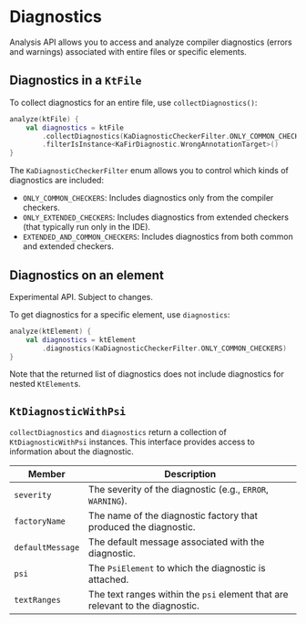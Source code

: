 # Diagnostics

Analysis API allows you to access and analyze compiler diagnostics (errors and warnings) associated with entire files
or specific elements.

## Diagnostics in a `KtFile`

To collect diagnostics for an entire file, use `collectDiagnostics()`:

```kotlin
analyze(ktFile) {
    val diagnostics = ktFile
        .collectDiagnostics(KaDiagnosticCheckerFilter.ONLY_COMMON_CHECKERS)
        .filterIsInstance<KaFirDiagnostic.WrongAnnotationTarget>()
}
```

The `KaDiagnosticCheckerFilter` enum allows you to control which kinds of diagnostics are included:

* `ONLY_COMMON_CHECKERS`: Includes diagnostics only from the compiler checkers.
* `ONLY_EXTENDED_CHECKERS`: Includes diagnostics from extended checkers (that typically run only in the IDE).
* `EXTENDED_AND_COMMON_CHECKERS`: Includes diagnostics from both common and extended checkers.

## Diagnostics on an element

<note>Experimental API. Subject to changes.</note>

To get diagnostics for a specific element, use `diagnostics`:

```kotlin
analyze(ktElement) {
    val diagnostics = ktElement
        .diagnostics(KaDiagnosticCheckerFilter.ONLY_COMMON_CHECKERS)
}
```

Note that the returned list of diagnostics does not include diagnostics for nested `KtElement`s.

## `KtDiagnosticWithPsi`

`collectDiagnostics` and `diagnostics` return a collection of `KtDiagnosticWithPsi` instances.
This interface provides access to information about the diagnostic.



| Member           | Description                                                                   |
|------------------|-------------------------------------------------------------------------------|
| `severity`       | The severity of the diagnostic (e.g., `ERROR`, `WARNING`).                    |
| `factoryName`    | The name of the diagnostic factory that produced the diagnostic.              |
| `defaultMessage` | The default message associated with the diagnostic.                           |
| `psi`            | The `PsiElement` to which the diagnostic is attached.                         |
| `textRanges`     | The text ranges within the `psi` element that are relevant to the diagnostic. |
